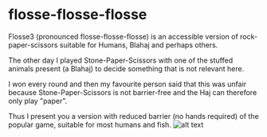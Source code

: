 # flosse-flosse-flosse
Flosse3 (pronounced flosse-flosse-flosse) is an accessible version of rock-paper-scissors suitable for Humans, Blahaj and perhaps others. 

The other day I played Stone-Paper-Scissors with one of the stuffed animals present (a Blahaj) to decide something that is not relevant here.

I won every round and then my favourite person said that this was unfair because Stone-Paper-Scissors is not barrier-free and the Haj can therefore only play "paper".

Thus I present you a version with reduced barrier (no hands required) of the popular game, suitable for most humans and fish. 
![alt text](https://github.com/kgbvax/flosse3/blob/main/FFF_EN.png?raw=true)

